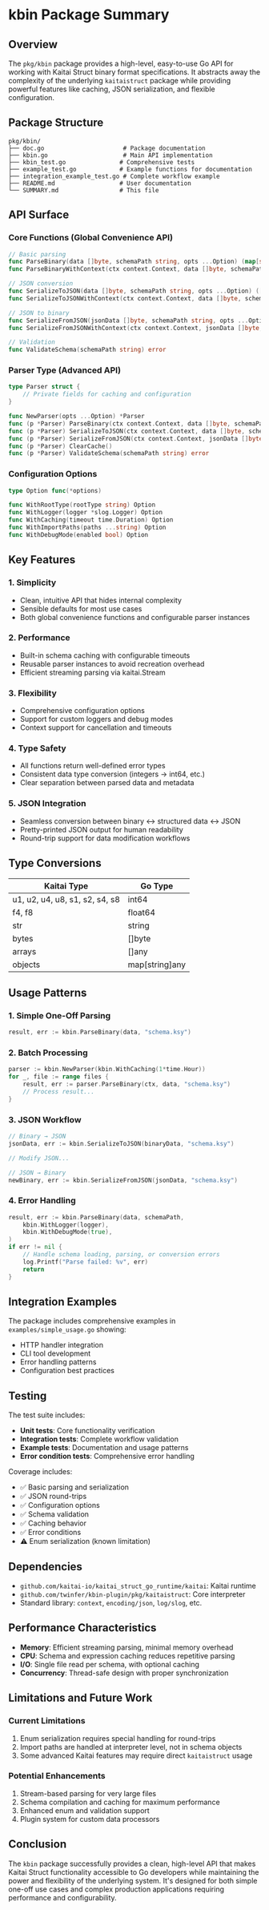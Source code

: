 # kbin Package Summary

## Overview

The `pkg/kbin` package provides a high-level, easy-to-use Go API for working with Kaitai Struct binary format specifications. It abstracts away the complexity of the underlying `kaitaistruct` package while providing powerful features like caching, JSON serialization, and flexible configuration.

## Package Structure

```
pkg/kbin/
├── doc.go                      # Package documentation
├── kbin.go                     # Main API implementation
├── kbin_test.go               # Comprehensive tests
├── example_test.go            # Example functions for documentation
├── integration_example_test.go # Complete workflow example
├── README.md                  # User documentation
└── SUMMARY.md                 # This file
```

## API Surface

### Core Functions (Global Convenience API)

```go
// Basic parsing
func ParseBinary(data []byte, schemaPath string, opts ...Option) (map[string]any, error)
func ParseBinaryWithContext(ctx context.Context, data []byte, schemaPath string, opts ...Option) (map[string]any, error)

// JSON conversion
func SerializeToJSON(data []byte, schemaPath string, opts ...Option) ([]byte, error)
func SerializeToJSONWithContext(ctx context.Context, data []byte, schemaPath string, opts ...Option) ([]byte, error)

// JSON to binary
func SerializeFromJSON(jsonData []byte, schemaPath string, opts ...Option) ([]byte, error)
func SerializeFromJSONWithContext(ctx context.Context, jsonData []byte, schemaPath string, opts ...Option) ([]byte, error)

// Validation
func ValidateSchema(schemaPath string) error
```

### Parser Type (Advanced API)

```go
type Parser struct {
    // Private fields for caching and configuration
}

func NewParser(opts ...Option) *Parser
func (p *Parser) ParseBinary(ctx context.Context, data []byte, schemaPath string, opts ...Option) (map[string]any, error)
func (p *Parser) SerializeToJSON(ctx context.Context, data []byte, schemaPath string, opts ...Option) ([]byte, error)
func (p *Parser) SerializeFromJSON(ctx context.Context, jsonData []byte, schemaPath string, opts ...Option) ([]byte, error)
func (p *Parser) ClearCache()
func (p *Parser) ValidateSchema(schemaPath string) error
```

### Configuration Options

```go
type Option func(*options)

func WithRootType(rootType string) Option
func WithLogger(logger *slog.Logger) Option
func WithCaching(timeout time.Duration) Option
func WithImportPaths(paths ...string) Option
func WithDebugMode(enabled bool) Option
```

## Key Features

### 1. **Simplicity**
- Clean, intuitive API that hides internal complexity
- Sensible defaults for most use cases
- Both global convenience functions and configurable parser instances

### 2. **Performance**
- Built-in schema caching with configurable timeouts
- Reusable parser instances to avoid recreation overhead
- Efficient streaming parsing via kaitai.Stream

### 3. **Flexibility**
- Comprehensive configuration options
- Support for custom loggers and debug modes
- Context support for cancellation and timeouts

### 4. **Type Safety**
- All functions return well-defined error types
- Consistent data type conversion (integers → int64, etc.)
- Clear separation between parsed data and metadata

### 5. **JSON Integration**
- Seamless conversion between binary ↔ structured data ↔ JSON
- Pretty-printed JSON output for human readability
- Round-trip support for data modification workflows

## Type Conversions

| Kaitai Type | Go Type |
|-------------|---------|
| u1, u2, u4, u8, s1, s2, s4, s8 | int64 |
| f4, f8 | float64 |
| str | string |
| bytes | []byte |
| arrays | []any |
| objects | map[string]any |

## Usage Patterns

### 1. **Simple One-Off Parsing**
```go
result, err := kbin.ParseBinary(data, "schema.ksy")
```

### 2. **Batch Processing**
```go
parser := kbin.NewParser(kbin.WithCaching(1*time.Hour))
for _, file := range files {
    result, err := parser.ParseBinary(ctx, data, "schema.ksy")
    // Process result...
}
```

### 3. **JSON Workflow**
```go
// Binary → JSON
jsonData, err := kbin.SerializeToJSON(binaryData, "schema.ksy")

// Modify JSON...

// JSON → Binary
newBinary, err := kbin.SerializeFromJSON(jsonData, "schema.ksy")
```

### 4. **Error Handling**
```go
result, err := kbin.ParseBinary(data, schemaPath,
    kbin.WithLogger(logger),
    kbin.WithDebugMode(true),
)
if err != nil {
    // Handle schema loading, parsing, or conversion errors
    log.Printf("Parse failed: %v", err)
    return
}
```

## Integration Examples

The package includes comprehensive examples in `examples/simple_usage.go` showing:

- HTTP handler integration
- CLI tool development
- Error handling patterns
- Configuration best practices

## Testing

The test suite includes:

- **Unit tests**: Core functionality verification
- **Integration tests**: Complete workflow validation
- **Example tests**: Documentation and usage patterns
- **Error condition tests**: Comprehensive error handling

Coverage includes:
- ✅ Basic parsing and serialization
- ✅ JSON round-trips
- ✅ Configuration options
- ✅ Schema validation
- ✅ Caching behavior
- ✅ Error conditions
- ⚠️ Enum serialization (known limitation)

## Dependencies

- `github.com/kaitai-io/kaitai_struct_go_runtime/kaitai`: Kaitai runtime
- `github.com/twinfer/kbin-plugin/pkg/kaitaistruct`: Core interpreter
- Standard library: `context`, `encoding/json`, `log/slog`, etc.

## Performance Characteristics

- **Memory**: Efficient streaming parsing, minimal memory overhead
- **CPU**: Schema and expression caching reduces repetitive parsing
- **I/O**: Single file read per schema, with optional caching
- **Concurrency**: Thread-safe design with proper synchronization

## Limitations and Future Work

### Current Limitations
1. Enum serialization requires special handling for round-trips
2. Import paths are handled at interpreter level, not in schema objects
3. Some advanced Kaitai features may require direct `kaitaistruct` usage

### Potential Enhancements
1. Stream-based parsing for very large files
2. Schema compilation and caching for maximum performance
3. Enhanced enum and validation support
4. Plugin system for custom data processors

## Conclusion

The `kbin` package successfully provides a clean, high-level API that makes Kaitai Struct functionality accessible to Go developers while maintaining the power and flexibility of the underlying system. It's designed for both simple one-off use cases and complex production applications requiring performance and configurability.